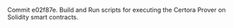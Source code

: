 Commit e02f87e.                    Build and Run scripts for executing the Certora Prover on Solidity smart contracts.